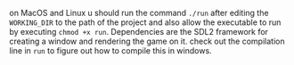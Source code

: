 on MacOS and Linux u should run the command `./run` after editing the `WORKING_DIR` to the path of the project and also allow the executable to run by executing `chmod +x run`.
Dependencies are the SDL2 framework for creating a window and rendering the game on it. check out the compilation line in `run` to figure out how to compile this in windows.
